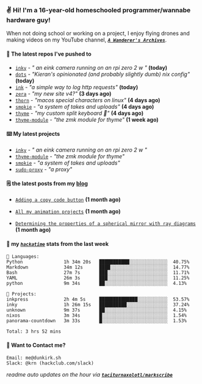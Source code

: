 ### ✌️ Hi! I'm a 16-year-old homeschooled programmer/wannabe hardware guy!

When not doing school or working on a project, I enjoy flying drones and making videos on my YouTube channel, [**_`A Wanderer's Archives`_**](https://youtube.com/@wanderer.archives).

#### 👷 The latest repos I've pushed to

- [`inky`](https://github.com/taciturnaxolotl/inky) - _" an eink camera running on an rpi zero 2 w "_ **(today)**
- [`dots`](https://github.com/taciturnaxolotl/dots) - _"Kieran's opinionated (and probably slightly dumb) nix config"_ **(today)**
- [`ink`](https://github.com/taciturnaxolotl/ink) - _"a simple way to log http requests"_ **(today)**
- [`zera`](https://github.com/taciturnaxolotl/zera) - _"my new site v4?"_ **(3 days ago)**
- [`thorn`](https://github.com/taciturnaxolotl/thorn) - _"macos special characters on linux"_ **(4 days ago)**
- [`smokie`](https://github.com/taciturnaxolotl/smokie) - _"a system of takes and uploads"_ **(4 days ago)**
- [`thyme`](https://github.com/taciturnaxolotl/thyme) - _"my custom split keyboard 🫶"_ **(4 days ago)**
- [`thyme-module`](https://github.com/taciturnaxolotl/thyme-module) - _"the zmk module for thyme"_ **(1 week ago)**

#### ⌨️ My latest projects

- [`inky`](https://github.com/taciturnaxolotl/inky) - _" an eink camera running on an rpi zero 2 w "_
- [`thyme-module`](https://github.com/taciturnaxolotl/thyme-module) - _"the zmk module for thyme"_
- [`smokie`](https://github.com/taciturnaxolotl/smokie) - _"a system of takes and uploads"_
- [`sudo-proxy`](https://github.com/taciturnaxolotl/sudo-proxy) - _"a proxy"_

#### 🗒️ the latest posts from my [blog](https://dunkirk.sh)

- [`Adding a copy code button`](https://dunkirk.sh/blog/adding-a-copy-button/) **(1 month ago)**

- [`All my animation projects`](https://dunkirk.sh/blog/my-animations/) **(1 month ago)**

- [`Determining the properties of a spherical mirror with ray diagrams`](https://dunkirk.sh/blog/spherical-ray-diagrams/) **(1 month ago)**



#### 📡 my [_`hackatime`_](https://waka.hackclub.com) stats from the last week

```text
💾 Languages:
Python               1h 34m 20s   ███████████░░░░░░░░░░░░░░  40.75%
Markdown             34m 12s      ████░░░░░░░░░░░░░░░░░░░░░  14.77%
Bash                 27m 7s       ███░░░░░░░░░░░░░░░░░░░░░░  11.71%
YAML                 26m 3s       ███░░░░░░░░░░░░░░░░░░░░░░  11.25%
python               9m 34s       ██░░░░░░░░░░░░░░░░░░░░░░░  4.13%

💼 Projects:
inkpress             2h 4m 5s     ██████████████░░░░░░░░░░░  53.57%
inky                 1h 26m 15s   ██████████░░░░░░░░░░░░░░░  37.24%
unknown              9m 37s       ██░░░░░░░░░░░░░░░░░░░░░░░  4.15%
nixos                3m 34s       █░░░░░░░░░░░░░░░░░░░░░░░░  1.54%
panorama-countdown   3m 33s       █░░░░░░░░░░░░░░░░░░░░░░░░  1.53%

Total: 3 hrs 52 mins
```

#### 📮 Want to Contact me?

```text
Email: me@dunkirk.sh
Slack: @krn (hackclub.com/slack)
```

_readme auto updates on the hour via [**`taciturnaxolotl/markscribe`**](https://github.com/taciturnaxolotl/markscribe)_
